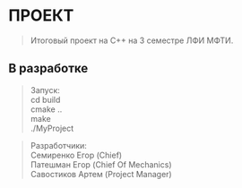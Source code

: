 # ПРОЕКТ

> Итоговый проект на C++ на 3 семестре ЛФИ МФТИ. 

## В разработке

>Запуск:\
>cd build\
>cmake ..\
>make\
>./MyProject


>Разработчики:\
> Семиренко Егор (Chief)\
> Патешман Егор (Chief Of Mechanics)\
> Савостиков Артем (Project Manager)
